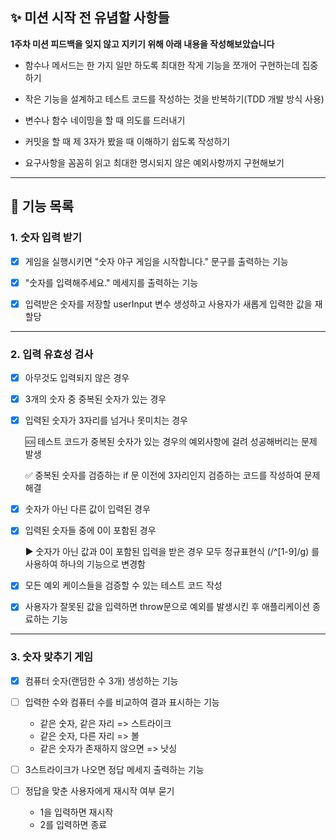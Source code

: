 ## ✨ 미션 시작 전 유념할 사항들

**1주차 미션 피드백을 잊지 않고 지키기 위해 아래 내용을 작성해보았습니다**

* 함수나 메서드는 한 가지 일만 하도록 최대한 작게 기능을 쪼개어 구현하는데 집중하기

* 작은 기능을 설계하고 테스트 코드를 작성하는 것을 반복하기(TDD 개발 방식 사용)

* 변수나 함수 네이밍을 할 때 의도를 드러내기

* 커밋을 할 때 제 3자가 봤을 때 이해하기 쉽도록 작성하기

* 요구사항을 꼼꼼히 읽고 최대한 명시되지 않은 예외사항까지 구현해보기

---

## 🚀 기능 목록

### 1. 숫자 입력 받기

- [x] 게임을 실행시키면 "숫자 야구 게임을 시작합니다." 문구를 출력하는 기능

- [x] "숫자를 입력해주세요." 메세지를 출력하는 기능

- [x] 입력받은 숫자를 저장할 userInput 변수 생성하고 사용자가 새롭게 입력한 값을 재할당
  
---

### 2. 입력 유효성 검사 

- [x] 아무것도 입력되지 않은 경우

- [x] 3개의 숫자 중 중복된 숫자가 있는 경우

- [x] 입력된 숫자가 3자리를 넘거나 못미치는 경우 

  🆘 테스트 코드가 중복된 숫자가 있는 경우의 예외사항에 걸려 성공해버리는 문제 발생
    
  ✅ 중복된 숫자를 검증하는 if 문 이전에 3자리인지 검증하는 코드를 작성하여 문제 해결

- [x] 숫자가 아닌 다른 값이 입력된 경우

- [x] 입력된 숫자들 중에 0이 포함된 경우 

  ▶ 숫자가 아닌 값과 0이 포함된 입력을 받은 경우 모두 정규표현식 (/^[1-9]/g) 를 사용하여 하나의 기능으로 변경함

- [x] 모든 예외 케이스들을 검증할 수 있는 테스트 코드 작성

- [x] 사용자가 잘못된 값을 입력하면 throw문으로 예외를 발생시킨 후 애플리케이션 종료하는 기능

---


### 3. 숫자 맞추기 게임

- [x] 컴퓨터 숫자(랜덤한 수 3개) 생성하는 기능

- [ ] 입력한 수와 컴퓨터 수를 비교하여 결과 표시하는 기능

  * 같은 숫자, 같은 자리 => 스트라이크
  * 같은 숫자, 다른 자리 => 볼
  * 같은 숫자가 존재하지 않으면 => 낫싱

- [ ] 3스트라이크가 나오면 정답 메세지 출력하는 기능

- [ ] 정답을 맞춘 사용자에게 재시작 여부 묻기

  * 1을 입력하면 재시작
  * 2를 입력하면 종료

